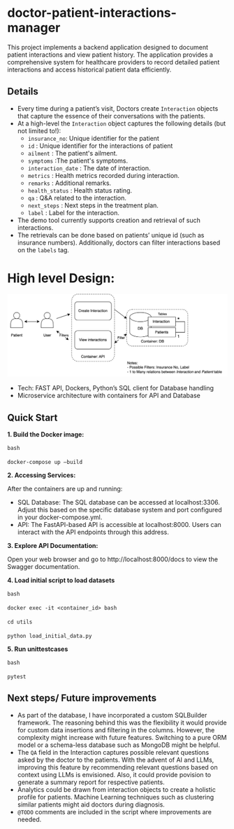 # doctor-patient-interactions-manager
This project implements a backend application designed to document patient interactions and view patient history. The application provides a comprehensive system for healthcare providers to record detailed patient interactions and access historical patient data efficiently.

## Details

- Every time during a patient’s visit, Doctors create `Interaction` objects that capture the essence of their conversations with the patients.
- At a high-level the `Interaction` object captures the following details (but not limited to!):
  - `insurance_no`: Unique identifier for the patient
  -  `id` : Unique identifier for the interactions of patient
  -  `ailment` : The patient's ailment.
  -  `symptoms` :The patient's symptoms.
  -  `interaction_date` : The date of interaction.
  -  `metrics` : Health metrics recorded during interaction.
  -  `remarks` : Additional remarks.
  -  `health_status` : Health status rating.
  -  `qa` : Q&A related to the interaction.
  -  `next_steps` :  Next steps in the treatment plan.
  -  `label` : Label for the interaction.
- The demo tool currently supports creation and retrieval of such interactions.
- The retrievals can be done based on patients’ unique id (such as insurance numbers). Additionally, doctors can filter interactions based on the `labels` tag.

# High level Design:

![High level design](doc_pat_block.png)

- Tech: FAST API, Dockers, Python’s SQL client for Database handling
- Microservice architecture with containers for API and Database

## Quick Start

**1. Build the Docker image:**

```
bash

docker-compose up —build

```

**2. Accessing Services:**

After the containers are up and running:
- SQL Database: The SQL database can be accessed at localhost:3306. Adjust this based on the specific database system and port configured in your docker-compose.yml.
- API: The FastAPI-based API is accessible at localhost:8000. Users can interact with the API endpoints through this address.

**3. Explore API Documentation:**

Open your web browser and go to http://localhost:8000/docs to view the Swagger documentation.

**4. Load initial script to load datasets**

```
bash

docker exec -it <container_id> bash

cd utils

python load_initial_data.py

```

**5. Run unittestcases**

```
bash

pytest

```


## Next steps/ Future improvements

- As part of the database, I have incorporated a custom SQLBuilder framework. The reasoning behind this was the flexibility it would provide for custom data insertions and filtering in the columns. However, the complexity might increase with future features. Switching to a pure ORM model or a schema-less database such as MongoDB might be helpful.
- The `QA` field in the Interaction captures possible relevant questions asked by the doctor to the patients. With the advent of AI and LLMs, improving this feature by recommending relevant questions based on context using LLMs is envisioned. Also, it could provide povision to generate a summary report for respective patients.
- Analytics could be drawn from interaction objects to create a holistic profile for patients. Machine Learning techniques such as clustering similar patients might aid doctors during diagnosis.
- `@TODO` comments are included in the script where improvements are needed.
